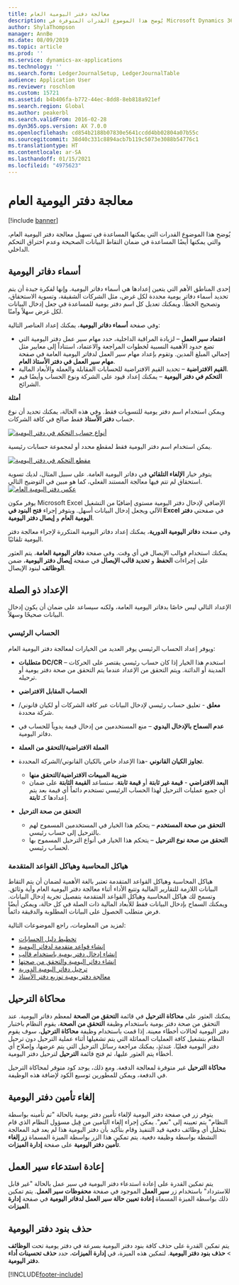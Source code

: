 ```yaml
---
title: معالجة دفتر اليومية العام
description: يُوضح هذا الموضوع القدرات المتوفرة في Microsoft Dynamics 365 Finance التي يمكنها المساعدة في تسهيل معالجة دفتر اليومية العام، والتي يمكنها أيضًا المساعدة في ضمان التقاط البيانات الصحيحة وعدم اختراق التحكم الداخلي.
author: ShylaThompson
manager: AnnBe
ms.date: 08/09/2019
ms.topic: article
ms.prod: ''
ms.service: dynamics-ax-applications
ms.technology: ''
ms.search.form: LedgerJournalSetup, LedgerJournalTable
audience: Application User
ms.reviewer: roschlom
ms.custom: 15721
ms.assetid: b4b406fa-b772-44ec-8dd8-8eb818a921ef
ms.search.region: Global
ms.author: peakerbl
ms.search.validFrom: 2016-02-28
ms.dyn365.ops.version: AX 7.0.0
ms.openlocfilehash: cd854b2188b07830e5641ccdd4bb02804a07b55c
ms.sourcegitcommit: 38d40c331c8894acb7b119c5073e3088b54776c1
ms.translationtype: HT
ms.contentlocale: ar-SA
ms.lasthandoff: 01/15/2021
ms.locfileid: "4975623"
---
```

# <a name="general-journal-processing"></a>معالجة دفتر اليومية العام

[!include [banner](../includes/banner.md)]

يُوضح هذا الموضوع القدرات التي يمكنها المساعدة في تسهيل معالجة دفتر اليومية العام، والتي يمكنها أيضًا المساعدة في ضمان التقاط البيانات الصحيحة وعدم اختراق التحكم الداخلي.  

## <a name="journal-names"></a>أسماء دفاتر اليومية

إحدى المناطق الأهم التي يتعين إعدادها هي أسماء دفاتر اليومية. وإنها لفكرة جيدة أن يتم تحديد أسماء دفاتر يومية محددة لكل غرض، مثل الشركات الشقيقة، وتسوية الاستحقاق، وتصحيح الخطأ. ويمكنك تعديل كل اسم دفتر يومية للمساعدة في جعل إدخال البيانات لكل غرض سهلاً وآمنًا.‬ 

وفي صفحة **أسماء دفاتر اليومية**، يمكنك إعداد العناصر التالية:

-   **اعتماد سير العمل** – لزيادة المراقبة الداخلية، حدد مهام سير عمل دفتر اليومية التي تضع حدود الأهمية النسبية لخطوات المراجعة والاعتماد، استناداً إلى معايير مثل إجمالي المبلغ المدين. وتقوم بإعداد مهام سير العمل لدفاتر اليومية العامة في صفحة **مهام سير العمل في دفتر الأستاذ العام**.
-   **القيم الافتراضية** – تحديد القيم الافتراضية للحسابات المقابلة والعملة والأبعاد المالية.
-   **التحكم في دفتر اليومية** – يمكنك إعداد قيود على الشركة ونوع الحساب وأيضًا قيم الشرائح. 

**أمثلة**

ويمكن استخدام اسم دفتر يومية للتسويات فقط. وفي هذه الحالة، يمكنك تحديد أن نوع حساب **دفتر الأستاذ** فقط صالح في كافة الشركات. 

[![أنواع حساب التحكم في دفتر اليومية](./media/journal-control-account-types1.png)](./media/journal-control-account-types1.png)

يمكن استخدام اسم دفتر اليومية فقط لمقطع محدد أو لمجموعة حسابات رئيسية. 

[![مقطع التحكم في دفتر اليومية](./media/journal-control-segment1.png)](./media/journal-control-segment1.png)

يتوفر خيار **الإلغاء التلقائي** في دفاتر اليومية العامة. على سبيل المثال، لديك تسوية استحقاق لم تتم فيها معالجة المستند الفعلي، كما هو مبين في التوضيح التالي.
[![عكس دفتر اليومية العام](./media/general-journal-reversing1.png)](./media/general-journal-reversing1.png) 

يوفر مكون Microsoft Excel الإضافي لإدخال دفتر اليومية مستوى إضافيًا من التشغيل الآلي ويجعل إدخال البيانات أسهل. ويتوفر إجراء **فتح البنود في Excel** في صفحتي **دفتر اليومية العام** و **إيصال دفتر اليومية**. 

وفي صفحة **دفاتر اليومية الدورية**، يمكنك إعداد دفاتر اليومية المتكررة لإجراء معالجة دفتر اليومية تلقائيًا. 

يمكنك استخدام قوالب الإيصال في أي وقت. وفي صفحة **دفاتر اليومية العامة**، يتم العثور على إجراءات **الحفظ** و **تحديد قالب الإيصال** في صفحة **إيصال دفتر اليومية**، ضمن **الوظائف** لبنود الإيصال.

## <a name="related-setup"></a>الإعداد ذو الصلة
الإعداد التالي ليس خاصًا بدفاتر اليومية العامة، ولكنه سيساعد على ضمان أن يكون إدخال البيانات صحيحًا وسهلاً.

### <a name="main-account"></a>الحساب الرئيسي

ويوفر إعداد الحساب الرئيسي يوفر العديد من الخيارات لمعالجة دفتر اليومية العام:

-   **متطلبات DC/CR** – استخدم هذا الخيار إذا كان حساب رئيسي يقتصر على الحركات المدينة أو الدائنة. ويتم التحقق من الإعداد عندما يتم التحقق من صحة دفتر يومية أو ترحيله.

-   **الحساب المقابل الافتراضي**
-   **معلق** - تعليق حساب رئيسي لإدخال البيانات عبر كافة الشركات أو لكيان قانوني/شركة محددة.
-   **عدم السماح بالإدخال اليدوي** – منع المستخدمين من إدخال قيمة يدوياً للحساب في دفاتر اليومية.
-   **العملة الافتراضية/التحقق من العملة**
-   **تجاوز الكيان القانوني** -هذا الإعداد خاص بالكيان القانوني/الشركة المحددة.
    -   **ضريبة المبيعات الافتراضية/التحقق منها**
    -   **البعد الافتراضي** - **قيمة غير ثابتة** أو **قيمة ثابتة**. ستساعد **القيمة الثابتة** على ضمان أن جميع عمليات الترحيل لهذا الحساب الرئيسي تستخدم دائماً أي قيمة بعد يتم إعدادها كـ **ثابتة**.
-   **التحقق من صحة الترحيل**
    -   **التحقق من صحة المستخدم** – يتحكم هذا الخيار في المستخدمين المسموح لهم بالترحيل إلى حساب رئيسي.
    -   **التحقق من صحة نوع الترحيل** – يتحكم هذا الخيار في أنواع الترحيل المسموح بها لحساب رئيسي.

### <a name="accounting-structures-and-advanced-rules-structures"></a>هياكل المحاسبة وهياكل القواعد المتقدمة

هياكل المحاسبة وهياكل القواعد المتقدمة تعتبر بالغة الأهمية لضمان أن يتم التقاط البيانات اللازمة للتقارير المالية وتتبع الأداء أثناء معالجة دفتر اليومية العام وأية وثائق. وتسمح لك هياكل المحاسبة وهياكل القواعد المتقدمة بتفصيل تجربة إدخال البيانات. ويمكنك السماح بإدخال البيانات فقط للأبعاد المالية ذات الصلة في كل حالة، ويمكن أيضًا فرض متطلب الحصول على البيانات المطلوبة والدقيقة دائماً.

لمزيد من المعلومات، راجع الموضوعات التالية:
- [تخطيط دليل الحسابات](plan-chart-of-accounts.md) 
- [إنشاء قواعد متقدمة لدفاتر اليومية](tasks/create-advanced-rules-journals.md)
- [إنشاء إدخال دفتر يومية باستخدام قالب](tasks/create-journal-entry-template.md)
- [إنشاء دفاتر اليومية والتحقق من صحتها](tasks/create-validate-journals.md)
- [ترحيل دفاتر اليومية الدورية](tasks/post-periodic-journals.md)
- [‏‫معالجة دفتر يومية توزيع دفتر الأستاذ‬](tasks/process-ledger-allocation-journal.md)

## <a name="simulate-posting"></a>محاكاة الترحيل
يمكنك العثور على **محاكاة الترحيل** في قائمة **التحقق من الصحة** لمعظم دفاتر اليومية. عند التحقق من صحة دفتر يومية باستخدام وظيفة **التحقق من الصحة**، يقوم النظام باختبار دفتر اليومية لحالات أخطاء معينة. إذا قمت باستخدام وظيفة **محاكاة الترحيل**، سوف يقوم النظام بتشغيل كافة العمليات المماثلة التي يتم تشغيلها أثناء عملية الترحيل دون ترحيل دفتر اليومية فعليًا. عندئذٍ، يمكنك مراجعة رسائل الترحيل التي يتم عرضها، وإصلاح أي أخطاء يتم العثور عليها، ثم فتح قائمة **الترحيل** لترحيل دفتر اليومية. 

**محاكاة الترحيل** غير متوفرة لمعالجة الدفعة. ومع ذلك، يوجد كود متوفر لمحاكاة الترحيل في الدفعة، ويمكن للمطورين توسيع الكود لإضافة هذه الوظيفة.  

## <a name="journal-unlock"></a>إلغاء تأمين دفتر اليومية
يتوفر زر في صفحة دفتر اليومية لإلغاء تأمين دفتر يومية بالحالة "تم تأمينه بواسطة النظام" يتم تعيينه إلى "نعم". يمكن إجراء إلغاء التأمين من قِبل مسؤول النظام الذي قام بتحليل أي وظائف دفعية قيد التنفيذ وقام بتأكيد بأن دفتر اليومية هذا لم يعد قيد المعالجة النشطة بواسطة وظيفة دفعية. يتم تمكين هذا الزر بواسطة الميزة المسماة **زر إلغاء تأمين دفتر اليومية** على صفحة **إدارة الميزات**. 

## <a name="workflow-recall"></a>إعادة استدعاء سير العمل 
يتم تمكين القدرة على إعادة استدعاء دفتر اليومية في سير عمل بالحالة "غير قابل للاسترداد" باستخدام زر **سير العمل** الموجود في صفحة **محفوظات سير العمل**. يتم تمكين ذلك بواسطة الميزة المسماة **إعادة تعيين حالة سير العمل لدفاتر اليومية** في صفحة **إدارة الميزات**.

## <a name="delete-journal-lines"></a>حذف بنود دفتر اليومية
يتم تمكين القدرة على حذف كافة بنود دفتر اليومية بسرعة في دفتر يومية تحت **الوظائف** > **حذف بنود دفتر اليومية**. لتمكين هذه الميزة، في **إدارة الميزات**، حدد **حذف تحسينات أداء دفتر اليومية**.


[!INCLUDE[footer-include](../../includes/footer-banner.md)]